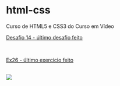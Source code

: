 # html-css
 <link rel="stylesheet" href="style.css">
 Curso de HTML5 e CSS3 do Curso em Vídeo
<br>
 <p>
 <a href="https://felipejlc.github.io/html-css/desafios/d014/index.html" target="blank"> Desafio 14 - último desafio feito</a>
 </p>

 <br>

 <p>
 <a href="https://felipejlc.github.io/html-css/exercicios/ex026/mq005/index.html" target="blank"> Ex26 - último exercício feito</a>
 </p>

 <br>

 <img src="https://felipejlc.github.io/html-css/exercicios/imagens/google.png">